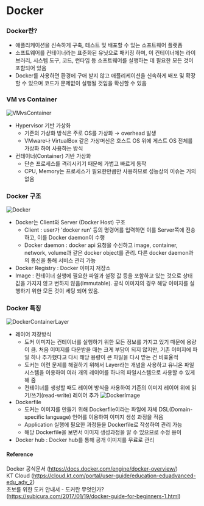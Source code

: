 # Docker

### Docker란?
- 애플리케이션을 신속하게 구축, 테스트 및 배포할 수 있는 소프트웨어 플랫폼
- 소프트웨어를 컨테이너라는 표준화된 유닛으로 패키징 하며, 이 컨테이너에는 라이브러리, 시스템 도구, 코드, 런타임 등 소프트웨어를 실행하는 데 필요한 모든 것이 포함되어 있음
- Docker를 사용하면 환경에 구애 받지 않고 애플리케이션을 신속하게 배포 및 확장 할 수 있으며 코드가 문제없이 실행될 것임을 확신할 수 있음

### VM vs Container
![VMvsContainer](https://subicura.com/assets/article_images/2017-01-19-docker-guide-for-beginners-1/vm-vs-docker.png)
- Hypervisor 기반 가상화
  - 기존의 가상화 방식은 주로 OS를 가상화 → overhead 발생
  - VMware나 VirtualBox 같은 가상머신은 호스트 OS 위에 게스트 OS 전체를 가상화 하여 사용하는 방식
- 컨테이너(Container) 기반 가상화
  - 단순 프로세스를 격리시키기 때문에 가볍고 빠르게 동작
  - CPU, Memory는 프로세스가 필요한만큼만 사용하므로 성능상의 이슈는 거의 없음

### Docker 구조
![Docker](https://docs.docker.com/engine/images/architecture.svg)
- Docker는 Client와 Server (Docker Host) 구조
  - Client : user가 'docker run' 등의 명령어를 입력하면 이를 Server쪽에 전송하고, 이를 Docker daemon이 수행
  - Docker daemon : docker api 요청을 수신하고 image, container, network, volume과 같은 docker object를 관리. 다른 docker daemon과의 통신을 통해 서비스 관리 가능
 - Docker Registry : Docker 이미지 저장소
 - Image : 컨테이너 실행에 필요한 파일과 설정 값 등을 포함하고 있는 것으로 상태 값을 가지지 않고 변하지 않음(Immutable). 공식 이미지의 경우 해당 이미지를 실행하기 위한 모든 것이 세팅 되어 있음.

### Docker 특징
![DockerContainerLayer](https://subicura.com/assets/article_images/2017-01-19-docker-guide-for-beginners-1/image-layer.png)
- 레이어 저장방식
  - 도커 이미지는 컨테이너를 실행하기 위한 모든 정보를 가지고 있기 때문에 용량이 큼. 처음 이미지를 다운받을 때는 크게 부담이 되지 않지만, 기존 이미지에 파일 하나 추가했다고 다시 해당 용량이 큰 파일을 다시 받는 건 비효율적
  - 도커는 이런 문제를 해결하기 위해서 Layer라는 개념을 사용하고 유니온 파일 시스템을 이용하여 여러 개의 레이어를 하나의 파일시스템으로 사용할 수 있게 해 줌
  - 컨테이너를 생성할 때도 레이어 방식을 사용하여 기존의 이미지 레이어 위에 읽기/쓰기(read-write) 레이어 추가
![DockerImage](https://subicura.com/assets/article_images/2017-01-19-docker-guide-for-beginners-1/docker-image.png)
- Dockerfile
  - 도커는 이미지를 만들기 위해 Dockerfile이라는 파일에 자체 DSL(Domain-specific language) 언어를 이용하여 이미지 생성 과정을 적음
  - Application 실행에 필요한 과정들을 Dockerfile로 작성하여 관리 가능
  - 해당 Dockerfile을 보면서 이미지 생성과정을 알 수 있으므로 수정 용이
- Docker hub : Docker hub를 통해 공개 이미지를 무료로 관리


#### Reference
Docker 공식문서 (https://docs.docker.com/engine/docker-overview/) <br/>
KT Cloud (https://cloud.kt.com/portal/user-guide/education-eduadvanced-edu_adv_2) <br/>
초보를 위한 도커 안내서 - 도커란 무엇인가? (https://subicura.com/2017/01/19/docker-guide-for-beginners-1.html)

    
